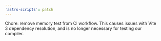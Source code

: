 ```yaml
---
'astro-scripts': patch
---
```


Chore: remove memory test from CI workflow. This causes issues with Vite 3 dependency resolution, and is no longer necessary for testing our compiler.
